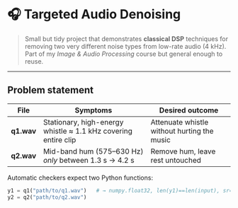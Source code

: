 # 🎧 Targeted Audio Denoising

> Small but tidy project that demonstrates **classical DSP** techniques for removing two very different noise types from low-rate audio (4 kHz).  
> Part of my *Image & Audio Processing* course but general enough to reuse.

---

## Problem statement

| File | Symptoms | Desired outcome |
|------|----------|-----------------|
| **q1.wav** | Stationary, high-energy whistle ≈ 1.1 kHz covering entire clip | Attenuate whistle without hurting the music |
| **q2.wav** | Mid-band hum (575–630 Hz) *only* between 1.3 s → 4.2 s | Remove hum, leave rest untouched |

Automatic checkers expect two Python functions:

```python
y1 = q1("path/to/q1.wav")   # → numpy.float32, len(y1)==len(input), sr==4 000
y2 = q2("path/to/q2.wav")
